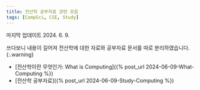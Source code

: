 ```yaml
---
title: 전산학 공부자료 관련 모음
tags: [CompSci, CSE, Study]
---
```


마지막 업데이트 2024. 6. 9.

쓰다보니 내용이 길어져 전산학에 대한 자료와 공부자료 문서를 따로 분리하였습니다.
{:.warning}

- [전산학이란 무엇인가: What is Computing]({% post_url 2024-06-09-What-Computing %})
- [전산학 공부자료]({% post_url 2024-06-09-Study-Computing %})
